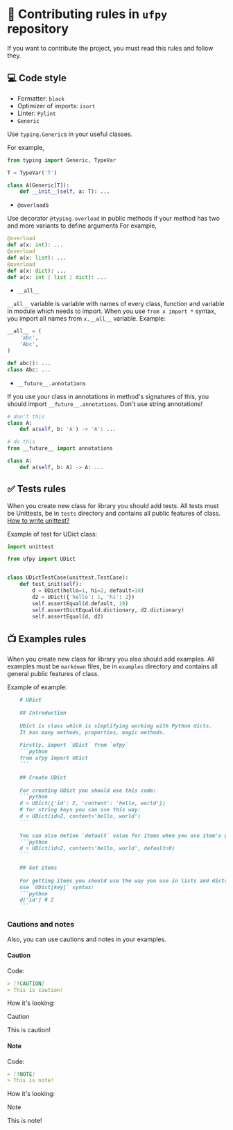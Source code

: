 # 📖 Contributing rules in `ufpy` repository

If you want to contribute the project, you must read this rules and follow they.

## 💻 Code style

- Formatter: `black`
- Optimizer of imports: `isort`
- Linter: `Pylint`
- `Generic`

Use `typing.Generic`s in your useful classes.

For example,
```python
from typing import Generic, TypeVar

T = TypeVar('T')

class A(Generic[T]): 
    def __init__(self, a: T): ...
```

- `@overload`s

Use decorator `@typing.overload` in public methods if your method
has two and more variants to define arguments
For example,
```python
@overload
def a(x: int): ...
@overload
def a(x: list): ...
@overload
def a(x: dict): ...
def a(x: int | list | dict): ...
```

- `__all__`

`__all__` variable is variable with names of every class,
function and variable in module which needs to import.
When you use `from x import *` syntax, you import all names from `x.__all__` variable.
Example:
```python
__all__ = (
    'abc',
    'Abc',
)

def abc(): ...
class Abc: ...
```

- `__future__.annotations`

If you use your class in annotations in method's signatures of this, you should import
`__future__.annotations`. Don't use string annotations!

```python
# don't this
class A:
    def a(self, b: 'A') -> 'A': ...

# do this
from __future__ import annotations

class A:
    def a(self, b: A) -> A: ...
```

## ✅ Tests rules

When you create new class for library you should add tests. All tests must be Unittests,
be in `tests` directory and contains all public features of class.
[How to write unittest?](https://realpython.com/python-testing/#how-to-structure-a-simple-test)

Example of test for UDict class:
```python
import unittest

from ufpy import UDict


class UDictTestCase(unittest.TestCase):
    def test_init(self):
        d = UDict(hello=1, hi=2, default=10)
        d2 = UDict({'hello': 1, 'hi': 2})
        self.assertEqual(d.default, 10)
        self.assertDictEqual(d.dictionary, d2.dictionary)
        self.assertEqual(d, d2)
```

## 📺 Examples rules

When you create new class for library you also should add examples. All examples must be
`markdown` files, be in `examples` directory and contains all general public features of class.

Example of example:
```markdown
    # UDict
    
    ## Introduction
    
    UDict is class which is simplifying working with Python dicts.
    It has many methods, properties, magic methods.
    
    Firstly, import `UDict` from `ufpy`
    ```python
    from ufpy import UDict
    ```
    
    ## Create UDict
    
    For creating UDict you should use this code:
    ```python
    d = UDict({'id': 2, 'content': 'hello, world'})
    # for string keys you can use this way:
    d = UDict(id=2, content='hello, world')
    ```
    
    You can also define `default` value for items when you use item's getter:
    ```python
    d = UDict(id=2, content='hello, world', default=0)
    ```
    
    ## Get items
    
    For getting items you should use the way you use in lists and dicts:
    use `UDict[key]` syntax:
    ```python
    d['id'] # 2
    ```
```

### Cautions and notes

Also, you can use cautions and notes in your examples.

#### Caution

Code:
```markdown
> [!CAUTION]
> This is caution!
```

How it's looking:
> [!CAUTION]
> This is caution!

#### Note

Code:
```markdown
> [!NOTE]
> This is note!
```

How it's looking:
> [!NOTE]
> This is note!
